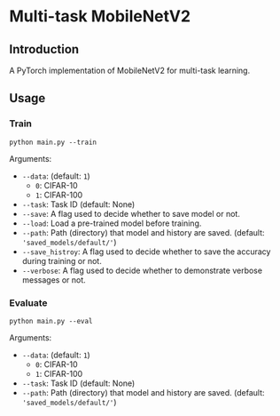 # Multi-task MobileNetV2

## Introduction

A PyTorch implementation of MobileNetV2 for multi-task learning.  

## Usage

### Train

```
python main.py --train
```

Arguments:

 * `--data`: (default: `1`)
   * `0`: CIFAR-10
   * `1`: CIFAR-100
 * `--task`: Task ID (default: None) 
 * `--save`: A flag used to decide whether to save model or not.
 * `--load`: Load a pre-trained model before training.
 * `--path`: Path (directory) that model and history are saved. (default: `'saved_models/default/'`)
 * `--save_histroy`: A flag used to decide whether to save the accuracy during training or not.
 * `--verbose`: A flag used to decide whether to demonstrate verbose messages or not.

### Evaluate

```
python main.py --eval
```

Arguments:

 * `--data`: (default: `1`)
   * `0`: CIFAR-10
   * `1`: CIFAR-100
 * `--task`: Task ID (default: None)
 * `--path`: Path (directory) that model and history are saved. (default: `'saved_models/default/'`)
